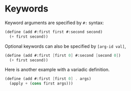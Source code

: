 # Keywords

Keyword arguments are specified by `#:` syntax:

```scheme
(define (add #:first first #:second second)
  (+ first second))
```

Optional keywords can also be specified by `[arg-id val]`,

```scheme
(define (add #:first [first 0] #:second [second 0])
  (+ first second))
```

Here is another example with a variadic definition.

```scheme
(define (add #:first [first 0] . args)
  (apply + (cons first args)))
```
```

